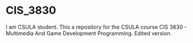 # CIS_3830
I am CSULA student.
This a repository for the CSULA course CIS 3830 - Multimedia And Game Development Programming.
Edited version.
